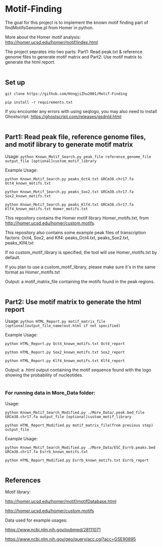 # Motif-Finding
The goal for this project is to implement the known motif finding part of findMotifsGenome.pl from Homer in python.

More about the Homer motif analysis: http://homer.ucsd.edu/homer/motif/index.html

The project seprates into two parts: Part1: Read peak.txt & reference genome files to generate motif matrix and Part2: Use motif matrix to generate the html report.
<br/><br/>


## Set up
```git clone https://github.com/HongjiZhu2001/Motif-Finding```

```pip install -r requirements.txt```

If you encounter any errors with using seqlogo, you may also need to install Ghostscript: https://ghostscript.com/releases/gsdnld.html
<br/><br/>
## Part1: Read peak file, reference genome files, and motif library to generate motif matrix
Usage: ```python Known_Motif_Search.py peak_file reference_genome_file output_file [optional]custom_motif_library```

Example Usage:

```python Known_Motif_Search.py peaks_Oct4.txt GRCm38.chr17.fa Oct4_known_motifs.txt```

```python Known_Motif_Search.py peaks_Sox2.txt GRCm38.chr17.fa Sox2_known_motifs.txt```

```python Known_Motif_Search.py peaks_Klf4.txt GRCm38.chr17.fa Klf4_known_motifs.txt Homer_motifs.txt```

This repository contains the Homer motif library Homer_motifs.txt, from http://homer.ucsd.edu/homer/custom.motifs.

This repository also contains some example peak files of transcription factors: Oct4, Sox2, and Klf4: peaks_Oct4.txt, peaks_Sox2.txt, peaks_Klf4.txt

If no custom_motif_library is specified, the tool will use Homer_motifs.txt by default.

If you plan to use a custom_motif_library, please make sure it's in the same format as Homer_motifs.txt

Output: a motif_matrix_file containing the motifs found in the peak regions.
<br/><br/>

## Part2: Use motif matrix to generate the html report
Usage: ```python HTML_Report.py motif_matrix_file [optional]output_file_name(out.html if not specified)```

Example Usage:

```python HTML_Report.py Oct4_known_motifs.txt Oct4_report```

```python HTML_Report.py Sox2_known_motifs.txt Sox2_report```

```python HTML_Report.py Klf4_known_motifs.txt Klf4_report```

Output: a .html output containing the motif sequence found with the logo showing the probability of nucleotides. 
<br/><br/>

### For running data in More_Data folder:
Usage: 

```python Known_Motif_Search_Modified.py ./More_Data/.peak.bed_file GRCm38.chr17.fa output_file [optional]custom_motif_library```

```python HTML_Report_Modified.py motif_matrix_file(from previous step) output_file```
       
Example Usage: 

```python Known_Motif_Search_Modified.py ./More_Data/ESC_Esrrb.peaks.bed GRCm38.chr17.fa Esrrb_known_motifs.txt```

```python HTML_Report_Modified.py Esrrb_known_motifs.txt Esrrb_report```
<br/><br/>
## References
Motif library:

http://homer.ucsd.edu/homer/motif/motifDatabase.html

http://homer.ucsd.edu/homer/custom.motifs 


Data used for example usages:

https://www.ncbi.nlm.nih.gov/pubmed/28111071

https://www.ncbi.nlm.nih.gov/geo/query/acc.cgi?acc=GSE90895 

